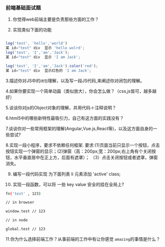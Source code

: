 ### 前端基础面试题

1. 你觉得web前端主要是负责那些方面的工作？


2. 实现类似下面的功能

``` javascript

log('test', 'hello','world')
某 id="test" div  显示 'hello wolrd';
log('test', 'I','am','Jack');
某 id="test" div  显示 'I am Jack';

log('test', 'I','am','Jack').color('red');
某 id="test" div  显示红色的 'I am Jack';
```

3.描述你对JS中的`闭包`理解，以及写一段JS代码,来阐述你对闭包的理解。

4.如果你要实现一个简单动画（类似放大），你会怎么做？（css,js皆可，越多越好）


5.谈谈你对js的Object对象的理解，并用代码＋注释说明？

6.html5中的哪些新特性最吸引力，自己有这方面的实践没有？

7.谈谈你对一些常用框架的理解(Angular,Vue.js,React等)，以及这方面自身的一些尝试?

8.实现一段小程序，要求不依赖任何框架.
要求:(1)页面当前只显示一个按钮，点击按钮实现一个弹窗的显示；(2)弹窗（高：200px;宽：200px;右上角有个关闭按钮，水平垂直居中在正上方，后面有遮罩）；
（3）点击关闭按钮或者遮罩，弹窗消失。

9. 编写一段代码实现 为下面列表 li 元素添加 'active' class;

10. 实现一段函数，可以将 一些 key value 安全的挂在全局上?

``` bash
fn('test' , 123)

// in browser

window.test // 123

// in node

global.test // 123
```

11.你为什么选择前端工作？从事前端的工作中有让你感觉 `amazing`的事情是什么？


